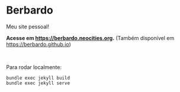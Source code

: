 # Berbardo

Meu site pessoal!

**Acesse em https://berbardo.neocities.org.** (Também disponível em https://berbardo.github.io)

<br/>

Para rodar localmente:

```
bundle exec jekyll build
bundle exec jekyll serve
```